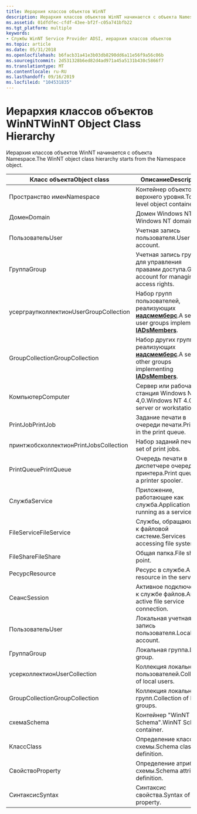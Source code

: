 ```yaml
---
title: Иерархия классов объектов WinNT
description: Иерархия классов объектов WinNT начинается с объекта Namespace.
ms.assetid: 01dfdfec-cfdf-43ee-bf2f-c05a741bfb22
ms.tgt_platform: multiple
keywords:
- Службы WinNT Service Provider ADSI, иерархия классов объектов
ms.topic: article
ms.date: 05/31/2018
ms.openlocfilehash: b6facb31a41e3b03db8290dd6a11e56f9a56c06b
ms.sourcegitcommit: 2d531328b6ed82d4ad971a45a5131b430c5866f7
ms.translationtype: MT
ms.contentlocale: ru-RU
ms.lasthandoff: 09/16/2019
ms.locfileid: "104531835"
---
```

# <a name="winnt-object-class-hierarchy"></a><span data-ttu-id="ea647-104">Иерархия классов объектов WinNT</span><span class="sxs-lookup"><span data-stu-id="ea647-104">WinNT Object Class Hierarchy</span></span>

<span data-ttu-id="ea647-105">Иерархия классов объектов WinNT начинается с объекта Namespace.</span><span class="sxs-lookup"><span data-stu-id="ea647-105">The WinNT object class hierarchy starts from the Namespace object.</span></span>



| <span data-ttu-id="ea647-106">Класс объекта</span><span class="sxs-lookup"><span data-stu-id="ea647-106">Object class</span></span>                   | <span data-ttu-id="ea647-107">Описание</span><span class="sxs-lookup"><span data-stu-id="ea647-107">Description</span></span>                                                                       |
|--------------------------------|-----------------------------------------------------------------------------------|
| <span data-ttu-id="ea647-108">Пространство имен</span><span class="sxs-lookup"><span data-stu-id="ea647-108">Namespace</span></span><br/>           | <span data-ttu-id="ea647-109">Контейнер объектов верхнего уровня.</span><span class="sxs-lookup"><span data-stu-id="ea647-109">Top-level object container.</span></span><br/>                                            |
| <span data-ttu-id="ea647-110">Домен</span><span class="sxs-lookup"><span data-stu-id="ea647-110">Domain</span></span><br/>              | <span data-ttu-id="ea647-111">Домен Windows NT.</span><span class="sxs-lookup"><span data-stu-id="ea647-111">The Windows NT domain.</span></span><br/>                                                 |
| <span data-ttu-id="ea647-112">Пользователь</span><span class="sxs-lookup"><span data-stu-id="ea647-112">User</span></span><br/>                | <span data-ttu-id="ea647-113">Учетная запись пользователя.</span><span class="sxs-lookup"><span data-stu-id="ea647-113">User account.</span></span><br/>                                                          |
| <span data-ttu-id="ea647-114">Группа</span><span class="sxs-lookup"><span data-stu-id="ea647-114">Group</span></span><br/>               | <span data-ttu-id="ea647-115">Учетная запись группы для управления правами доступа.</span><span class="sxs-lookup"><span data-stu-id="ea647-115">Group account for managing access rights.</span></span><br/>                              |
| <span data-ttu-id="ea647-116">усерграупколлектион</span><span class="sxs-lookup"><span data-stu-id="ea647-116">UserGroupCollection</span></span><br/> | <span data-ttu-id="ea647-117">Набор групп пользователей, реализующих [**иадсмемберс**](/windows/desktop/api/Iads/nn-iads-iadsmembers).</span><span class="sxs-lookup"><span data-stu-id="ea647-117">A set of user groups implementing [**IADsMembers**](/windows/desktop/api/Iads/nn-iads-iadsmembers).</span></span><br/>  |
| <span data-ttu-id="ea647-118">GroupCollection</span><span class="sxs-lookup"><span data-stu-id="ea647-118">GroupCollection</span></span><br/>     | <span data-ttu-id="ea647-119">Набор других групп, реализующих [**иадсмемберс**](/windows/desktop/api/Iads/nn-iads-iadsmembers).</span><span class="sxs-lookup"><span data-stu-id="ea647-119">A set of other groups implementing [**IADsMembers**](/windows/desktop/api/Iads/nn-iads-iadsmembers).</span></span><br/> |
| <span data-ttu-id="ea647-120">Компьютер</span><span class="sxs-lookup"><span data-stu-id="ea647-120">Computer</span></span><br/>            | <span data-ttu-id="ea647-121">Сервер или рабочая станция Windows NT 4,0.</span><span class="sxs-lookup"><span data-stu-id="ea647-121">Windows NT 4.0 server or workstation.</span></span><br/>                                  |
| <span data-ttu-id="ea647-122">PrintJob</span><span class="sxs-lookup"><span data-stu-id="ea647-122">PrintJob</span></span><br/>            | <span data-ttu-id="ea647-123">Задание печати в очереди печати.</span><span class="sxs-lookup"><span data-stu-id="ea647-123">Print job in the print queue.</span></span><br/>                                          |
| <span data-ttu-id="ea647-124">принтжобсколлектион</span><span class="sxs-lookup"><span data-stu-id="ea647-124">PrintJobsCollection</span></span><br/> | <span data-ttu-id="ea647-125">Набор заданий печати.</span><span class="sxs-lookup"><span data-stu-id="ea647-125">A set of print jobs.</span></span><br/>                                                   |
| <span data-ttu-id="ea647-126">PrintQueue</span><span class="sxs-lookup"><span data-stu-id="ea647-126">PrintQueue</span></span><br/>          | <span data-ttu-id="ea647-127">Очередь печати в диспетчере очереди принтера.</span><span class="sxs-lookup"><span data-stu-id="ea647-127">Print queue on a printer spooler.</span></span><br/>                                      |
| <span data-ttu-id="ea647-128">Служба</span><span class="sxs-lookup"><span data-stu-id="ea647-128">Service</span></span><br/>             | <span data-ttu-id="ea647-129">Приложение, работающее как служба.</span><span class="sxs-lookup"><span data-stu-id="ea647-129">Application running as a service.</span></span><br/>                                      |
| <span data-ttu-id="ea647-130">FileService</span><span class="sxs-lookup"><span data-stu-id="ea647-130">FileService</span></span><br/>         | <span data-ttu-id="ea647-131">Службы, обращающиеся к файловой системе.</span><span class="sxs-lookup"><span data-stu-id="ea647-131">Services accessing file system.</span></span><br/>                                        |
| <span data-ttu-id="ea647-132">FileShare</span><span class="sxs-lookup"><span data-stu-id="ea647-132">FileShare</span></span><br/>           | <span data-ttu-id="ea647-133">Общая папка.</span><span class="sxs-lookup"><span data-stu-id="ea647-133">File share point.</span></span><br/>                                                      |
| <span data-ttu-id="ea647-134">Ресурс</span><span class="sxs-lookup"><span data-stu-id="ea647-134">Resource</span></span><br/>            | <span data-ttu-id="ea647-135">Ресурс в службе.</span><span class="sxs-lookup"><span data-stu-id="ea647-135">A resource in the service.</span></span><br/>                                             |
| <span data-ttu-id="ea647-136">Сеанс</span><span class="sxs-lookup"><span data-stu-id="ea647-136">Session</span></span><br/>             | <span data-ttu-id="ea647-137">Активное подключение к службе файлов.</span><span class="sxs-lookup"><span data-stu-id="ea647-137">An active file service connection.</span></span><br/>                                     |
| <span data-ttu-id="ea647-138">Пользователь</span><span class="sxs-lookup"><span data-stu-id="ea647-138">User</span></span><br/>                | <span data-ttu-id="ea647-139">Локальная учетная запись пользователя.</span><span class="sxs-lookup"><span data-stu-id="ea647-139">Local user account.</span></span><br/>                                                    |
| <span data-ttu-id="ea647-140">Группа</span><span class="sxs-lookup"><span data-stu-id="ea647-140">Group</span></span><br/>               | <span data-ttu-id="ea647-141">Локальная группа.</span><span class="sxs-lookup"><span data-stu-id="ea647-141">Local group.</span></span><br/>                                                           |
| <span data-ttu-id="ea647-142">усерколлектион</span><span class="sxs-lookup"><span data-stu-id="ea647-142">UserCollection</span></span><br/>      | <span data-ttu-id="ea647-143">Коллекция локальных пользователей.</span><span class="sxs-lookup"><span data-stu-id="ea647-143">Collection of local users.</span></span><br/>                                             |
| <span data-ttu-id="ea647-144">GroupCollection</span><span class="sxs-lookup"><span data-stu-id="ea647-144">GroupCollection</span></span><br/>     | <span data-ttu-id="ea647-145">Коллекция локальных групп.</span><span class="sxs-lookup"><span data-stu-id="ea647-145">Collection of local groups.</span></span><br/>                                            |
| <span data-ttu-id="ea647-146">схема</span><span class="sxs-lookup"><span data-stu-id="ea647-146">Schema</span></span><br/>              | <span data-ttu-id="ea647-147">Контейнер "WinNT Schema".</span><span class="sxs-lookup"><span data-stu-id="ea647-147">WinNT Schema container.</span></span><br/>                                                |
| <span data-ttu-id="ea647-148">Класс</span><span class="sxs-lookup"><span data-stu-id="ea647-148">Class</span></span><br/>               | <span data-ttu-id="ea647-149">Определение класса схемы.</span><span class="sxs-lookup"><span data-stu-id="ea647-149">Schema class definition.</span></span><br/>                                               |
| <span data-ttu-id="ea647-150">Свойство</span><span class="sxs-lookup"><span data-stu-id="ea647-150">Property</span></span><br/>            | <span data-ttu-id="ea647-151">Определение атрибута схемы.</span><span class="sxs-lookup"><span data-stu-id="ea647-151">Schema attribute definition.</span></span><br/>                                           |
| <span data-ttu-id="ea647-152">Синтаксис</span><span class="sxs-lookup"><span data-stu-id="ea647-152">Syntax</span></span><br/>              | <span data-ttu-id="ea647-153">Синтаксис свойства.</span><span class="sxs-lookup"><span data-stu-id="ea647-153">Syntax of a property.</span></span><br/>                                                  |



 

 

 





